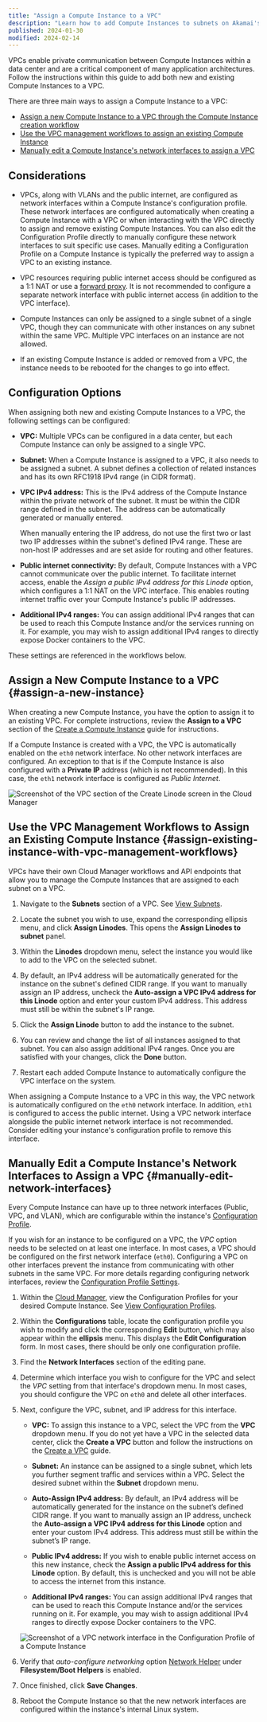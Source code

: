 ```yaml
---
title: "Assign a Compute Instance to a VPC"
description: "Learn how to add Compute Instances to subnets on Akamai's VPC solution."
published: 2024-01-30
modified: 2024-02-14
---
```


VPCs enable private communication between Compute Instances within a data center and are a critical component of many application architectures. Follow the instructions within this guide to add both new and existing Compute Instances to a VPC.

There are three main ways to assign a Compute Instance to a VPC:

- [Assign a new Compute Instance to a VPC through the Compute Instance creation workflow](#assign-a-new-instance)
- [Use the VPC management workflows to assign an existing Compute Instance](#assign-existing-instance-with-vpc-management-workflows)
- [Manually edit a Compute Instance's network interfaces to assign a VPC](#manually-edit-network-interfaces)

## Considerations

- VPCs, along with VLANs and the public internet, are configured as network interfaces within a Compute Instance's configuration profile. These network interfaces are configured automatically when creating a Compute Instance with a VPC or when interacting with the VPC directly to assign and remove existing Compute Instances. You can also edit the Configuration Profile directly to manually configure these network interfaces to suit specific use cases. Manually editing a Configuration Profile on a Compute Instance is typically the preferred way to assign a VPC to an existing instance.

- VPC resources requiring public internet access should be configured as a 1:1 NAT or use a [forward proxy](/docs/guides/forward-proxy-for-vpc/). It is not recommended to configure a separate network interface with public internet access (in addition to the VPC interface).

- Compute Instances can only be assigned to a single subnet of a single VPC, though they can communicate with other instances on any subnet within the same VPC. Multiple VPC interfaces on an instance are not allowed.

- If an existing Compute Instance is added or removed from a VPC, the instance needs to be rebooted for the changes to go into effect.

## Configuration Options

When assigning both new and existing Compute Instances to a VPC, the following settings can be configured:

-   **VPC:** Multiple VPCs can be configured in a data center, but each Compute Instance can only be assigned to a single VPC.

-   **Subnet:** When a Compute Instance is assigned to a VPC, it also needs to be assigned a subnet. A subnet defines a collection of related instances and has its own RFC1918 IPv4 range (in CIDR format).

-   **VPC IPv4 address:** This is the IPv4 address of the Compute Instance within the private network of the subnet. It must be within the CIDR range defined in the subnet. The address can be automatically generated or manually entered.

    When manually entering the IP address, do not use the first two or last two IP addresses within the subnet's defined IPv4 range. These are non-host IP addresses and are set aside for routing and other features.

-   **Public internet connectivity:** By default, Compute Instances with a VPC cannot communicate over the public internet. To facilitate internet access, enable the *Assign a public IPv4 address for this Linode* option, which configures a 1:1 NAT on the VPC interface. This enables routing internet traffic over your Compute Instance's public IP addresses.

-   **Additional IPv4 ranges:** You can assign additional IPv4 ranges that can be used to reach this Compute Instance and/or the services running on it. For example, you may wish to assign additional IPv4 ranges to directly expose Docker containers to the VPC.

These settings are referenced in the workflows below.

## Assign a New Compute Instance to a VPC {#assign-a-new-instance}

When creating a new Compute Instance, you have the option to assign it to an existing VPC. For complete instructions, review the **Assign to a VPC** section of the [Create a Compute Instance](/docs/products/compute/compute-instances/guides/create/) guide for instructions.

If a Compute Instance is created with a VPC, the VPC is automatically enabled on the `eth0` network interface. No other network interfaces are configured. An exception to that is if the Compute Instance is also configured with a **Private IP** address (which is not recommended). In this case, the `eth1` network interface is configured as _Public Internet_.

![Screenshot of the VPC section of the Create Linode screen in the Cloud Manager](create-instance-vpc.jpg)

## Use the VPC Management Workflows to Assign an Existing Compute Instance {#assign-existing-instance-with-vpc-management-workflows}

VPCs have their own Cloud Manager workflows and API endpoints that allow you to manage the Compute Instances that are assigned to each subnet on a VPC.

1.  Navigate to the **Subnets** section of a VPC. See [View Subnets](/docs/products/networking/vpc/guides/subnets/#view-subnets).

1.  Locate the subnet you wish to use, expand the corresponding ellipsis menu, and click **Assign Linodes**. This opens the **Assign Linodes to subnet** panel.

1.  Within the **Linodes** dropdown menu, select the instance you would like to add to the VPC on the selected subnet.

1.  By default, an IPv4 address will be automatically generated for the instance on the subnet's defined CIDR range. If you want to manually assign an IP address, uncheck the **Auto-assign a VPC IPv4 address for this Linode** option and enter your custom IPv4 address. This address must still be within the subnet's IP range.

1.  Click the **Assign Linode** button to add the instance to the subnet.

1.  You can review and change the list of all instances assigned to that subnet. You can also assign additional IPv4 ranges. Once you are satisfied with your changes, click the **Done** button.

1.  Restart each added Compute Instance to automatically configure the VPC interface on the system.

When assigning a Compute Instance to a VPC in this way, the VPC network is automatically configured on the `eth0` network interface. In addition, `eth1` is configured to access the public internet. Using a VPC network interface alongside the public internet network interface is not recommended. Consider editing your instance's configuration profile to remove this interface.

## Manually Edit a Compute Instance's Network Interfaces to Assign a VPC {#manually-edit-network-interfaces}

Every Compute Instance can have up to three network interfaces (Public, VPC, and VLAN), which are configurable within the instance's [Configuration Profile](/docs/products/compute/compute-instances/guides/configuration-profiles/).

If you wish for an instance to be configured on a VPC, the _VPC_ option needs to be selected on at least one interface. In most cases, a VPC should be configured on the first network interface (`eth0`). Configuring a VPC on other interfaces prevent the instance from communicating with other subnets in the same VPC. For more details regarding configuring network interfaces, review the [Configuration Profile Settings](/docs/products/compute/compute-instances/guides/configuration-profiles/#settings).

1.  Within the [Cloud Manager](https://cloud.linode.com), view the Configuration Profiles for your desired Compute Instance. See [View Configuration Profiles](/docs/products/compute/compute-instances/guides/configuration-profiles/#view-configuration-profiles).

1.  Within the **Configurations** table, locate the configuration profile you wish to modify and click the corresponding **Edit** button, which may also appear within the **ellipsis** menu. This displays the **Edit Configuration** form. In most cases, there should be only one configuration profile.

1.  Find the **Network Interfaces** section of the editing pane.

1.  Determine which interface you wish to configure for the VPC and select the _VPC_ setting from that interface's dropdown menu. In most cases, you should configure the VPC on `eth0` and delete all other interfaces.

1.  Next, configure the VPC, subnet, and IP address for this interface.

    - **VPC:** To assign this instance to a VPC, select the VPC from the **VPC** dropdown menu. If you do not yet have a VPC in the selected data center, click the **Create a VPC** button and follow the instructions on the [Create a VPC](/docs/products/networking/vpc/guides/create/) guide.

    - **Subnet:** An instance can be assigned to a single subnet, which lets you further segment traffic and services within a VPC. Select the desired subnet within the **Subnet** dropdown menu.

    - **Auto-Assign IPv4 address:** By default, an IPv4 address will be automatically generated for the instance on the subnet’s defined CIDR range. If you want to manually assign an IP address, uncheck the **Auto-assign a VPC IPv4 address for this Linode** option and enter your custom IPv4 address. This address must still be within the subnet’s IP range.

    - **Public IPv4 address:** If you wish to enable public internet access on this new instance, check the **Assign a public IPv4 address for this Linode** option. By default, this is unchecked and you will not be able to access the internet from this instance.

    -   **Additional IPv4 ranges:** You can assign additional IPv4 ranges that can be used to reach this Compute Instance and/or the services running on it. For example, you may wish to assign additional IPv4 ranges to directly expose Docker containers to the VPC.

    ![Screenshot of a VPC network interface in the Configuration Profile of a Compute Instance](vpc-network-interface.jpg)

1.  Verify that _auto-configure networking_ option [Network Helper](/docs/products/compute/compute-instances/guides/network-helper/) under **Filesystem/Boot Helpers** is enabled.

1.  Once finished, click **Save Changes**.

1. Reboot the Compute Instance so that the new network interfaces are configured within the instance's internal Linux system.